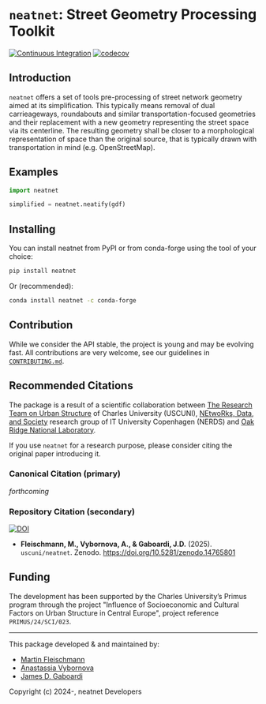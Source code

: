 # `neatnet`: Street Geometry Processing Toolkit

[![Continuous Integration](https://github.com/uscuni/neatnet/actions/workflows/testing.yml/badge.svg)](https://github.com/uscuni/neatnet/actions/workflows/testing.yml) [![codecov](https://codecov.io/gh/uscuni/neatnet/graph/badge.svg?token=GFISMU0WPS)](https://codecov.io/gh/uscuni/neatnet)

## Introduction

`neatnet` offers a set of tools pre-processing of street network geometry aimed at its simplification. This typically means removal of dual carrieageways, roundabouts and similar transportation-focused geometries and their replacement with a new geometry representing the street space via its centerline. The resulting geometry shall be closer to a morphological representation of space than the original source, that is typically drawn with transportation in mind (e.g. OpenStreetMap).

## Examples

```py
import neatnet

simplified = neatnet.neatify(gdf)
```

## Installing

You can install neatnet from PyPI or from conda-forge using the tool of your choice:

```sh
pip install neatnet
```

Or (recommended):

```sh
conda install neatnet -c conda-forge
```

## Contribution

While we consider the API stable, the project is young and may be evolving fast. All contributions are very welcome, see our guidelines in [`CONTRIBUTING.md`](https://github.com/uscuni/neatnet/blob/main/CONTRIBUTING.md).

## Recommended Citations

The package is a result of a scientific collaboration between [The Research Team on Urban Structure](https://uscuni.org) of Charles University (USCUNI), [NEtwoRks, Data, and Society](https://nerds.itu.dk) research group of IT University Copenhagen (NERDS) and [Oak Ridge National Laboratory](https://www.ornl.gov/gshsd).

If you use `neatnet` for a research purpose, please consider citing the original paper introducing it.

### Canonical Citation (primary)

*forthcoming*

### Repository Citation (secondary)

[![DOI](https://zenodo.org/badge/DOI/10.5281/zenodo.14765801.svg)](https://doi.org/10.5281/zenodo.14765801)

* **Fleischmann, M., Vybornova, A., & Gaboardi, J.D.** (2025). `uscuni/neatnet`. Zenodo. https://doi.org/10.5281/zenodo.14765801

## Funding

The development has been supported by the Charles University’s Primus program through the project "Influence of Socioeconomic and Cultural Factors on Urban Structure in Central Europe", project reference `PRIMUS/24/SCI/023`.

---------------------------------------

This package developed & and maintained by:
* [Martin Fleischmann](https://github.com/martinfleis)
* [Anastassia Vybornova](https://github.com/anastassiavybornova)
* [James D. Gaboardi](https://github.com/jGaboardi)


Copyright (c) 2024-, neatnet Developers
